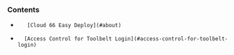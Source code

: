 <!-- post: -->


### Contents

*        [Cloud 66 Easy Deploy](#about)
*		[Access Control for Toolbelt Login](#access-control-for-toolbelt-login)

